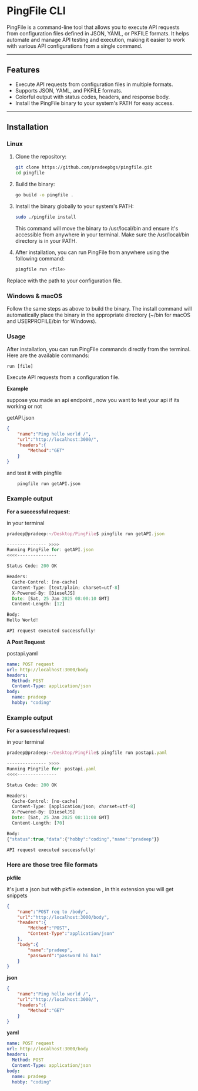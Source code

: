 # PingFile CLI

PingFile is a command-line tool that allows you to execute API requests from configuration files defined in JSON, YAML, or PKFILE formats. It helps automate and manage API testing and execution, making it easier to work with various API configurations from a single command.

---

## Features

- Execute API requests from configuration files in multiple formats.
- Supports JSON, YAML, and PKFILE formats.
- Colorful output with status codes, headers, and response body.
- Install the PingFile binary to your system's PATH for easy access.

---

## Installation

### Linux

1. Clone the repository:
   ```bash
   git clone https://github.com/pradeepbgs/pingfile.git
   cd pingfile
   ```
2. Build the binary:
    ```bash 
    go build -o pingfile .
    ```
3. Install the binary globally to your system's PATH:
    ```bash 
    sudo ./pingfile install   
    ```
    This command will move the binary to /usr/local/bin and ensure it's accessible from anywhere in your terminal. Make sure the /usr/local/bin directory is in your PATH.

4. After installation, you can run PingFile from anywhere using the following command:
    ```bash
    pingfile run <file>
    ```
Replace <file> with the path to your configuration file.    

### Windows & macOS
Follow the same steps as above to build the binary. The install command will automatically place the binary in the appropriate directory (~/bin for macOS and USERPROFILE/bin for Windows).

### Usage
After installation, you can run PingFile commands directly from the terminal. Here are the available commands:

`run [file]`

Execute API requests from a configuration file.

**Example**

suppose you made an api endpoint , now you want to test your api if its working or not

getAPI.json
```json
{
    "name":"Ping hello world /",
    "url":"http://localhost:3000/",
    "headers":{
        "Method":"GET"
    }
}
```
and test it with pingfile

```bash
    pingfile run getAPI.json
```
### Example output
**For a successful request:**

in your terminal
```javascript
pradeep@pradeep:~/Desktop/PingFile$ pingfile run getAPI.json

--------------- >>>>
Running PingFile for: getAPI.json
<<<<---------------

Status Code: 200 OK

Headers:
  Cache-Control: [no-cache]
  Content-Type: [text/plain; charset=utf-8]
  X-Powered-By: [DieselJS]
  Date: [Sat, 25 Jan 2025 08:00:10 GMT]
  Content-Length: [12]

Body:
Hello World!

API request executed successfully!
```
**A Post Request**

postapi.yaml

```yaml
name: POST request
url: http://localhost:3000/body
headers:
  Method: POST
  Content-Type: application/json
body:
  name: pradeep
  hobby: "coding"
```

### Example output
**For a successful request:**

in your terminal
```javascript
pradeep@pradeep:~/Desktop/PingFile$ pingfile run postapi.yaml 

--------------- >>>>
Running PingFile for: postapi.yaml
<<<<---------------

Status Code: 200 OK

Headers:
  Cache-Control: [no-cache]
  Content-Type: [application/json; charset=utf-8]
  X-Powered-By: [DieselJS]
  Date: [Sat, 25 Jan 2025 08:11:08 GMT]
  Content-Length: [70]

Body:
{"status":true,"data":{"hobby":"coding","name":"pradeep"}}

API request executed successfully!
```

### Here are those tree file formats
**pkfile**

it's just a json but with pkfile extension , in this extension you will get snippets
```json
{
    "name":"POST req to /body",
    "url":"http://localhost:3000/body",
    "headers":{
        "Method":"POST",
        "Content-Type":"application/json"
    },
    "body":{
        "name":"pradeep",
        "password":"password hi hai"
    }
}
```

**json**
```json
{
    "name":"Ping hello world /",
    "url":"http://localhost:3000/",
    "headers":{
        "Method":"GET"
    }
}
```
**yaml**
```yaml
name: POST request
url: http://localhost:3000/body
headers:
  Method: POST
  Content-Type: application/json
body:
  name: pradeep
  hobby: "coding"
```

